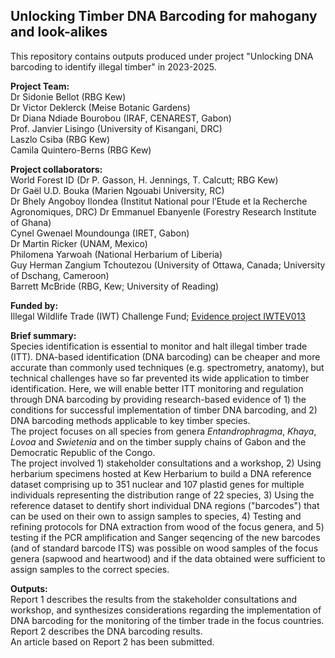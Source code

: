 ## Unlocking Timber DNA Barcoding for mahogany and look-alikes  

This repository contains outputs produced under project "Unlocking DNA barcoding to identify illegal timber" in 2023-2025.  
  
**Project Team:**  
Dr Sidonie Bellot (RBG Kew)  
Dr Victor Deklerck (Meise Botanic Gardens)  
Dr Diana Ndiade Bourobou (IRAF, CENAREST, Gabon)  
Prof. Janvier Lisingo (University of Kisangani, DRC)  
Laszlo Csiba (RBG Kew)  
Camila Quintero-Berns (RBG Kew)  
  
**Project collaborators:**  
World Forest ID (Dr P. Gasson, H. Jennings, T. Calcutt; RBG Kew)  
Dr Gaël U.D. Bouka (Marien Ngouabi University, RC)  
Dr Bhely Angoboy Ilondea (Institut National pour l’Etude et la Recherche Agronomiques, DRC)
Dr Emmanuel Ebanyenle (Forestry Research Institute of Ghana)  
Cynel Gwenael Moundounga (IRET, Gabon)  
Dr Martin Ricker (UNAM, Mexico)  
Philomena Yarwoah (National Herbarium of Liberia)  
Guy Herman Zangium Tchoutezou (University of Ottawa, Canada; University of Dschang,  Cameroon)  
Barrett McBride (RBG, Kew; University of Reading)
  
**Funded by:**  
Illegal Wildlife Trade (IWT) Challenge Fund; [Evidence project IWTEV013](https://iwt.challengefund.org.uk/project/IWTEV013)
  
**Brief summary:**  
Species identification is essential to monitor and halt illegal timber trade (ITT). DNA-based identification (DNA barcoding) can be cheaper and more accurate than commonly used techniques (e.g. spectrometry, anatomy), but technical challenges have so far prevented its wide application to timber identification. Here, we will enable better ITT monitoring and regulation through DNA barcoding by providing research-based evidence of 1) the conditions for successful implementation of timber DNA barcoding, and 2) DNA barcoding methods applicable to key timber species.  
The project focuses on all species from genera *Entandrophragma*, *Khaya*, *Lovoa* and *Swietenia* and on the timber supply chains of Gabon and the Democratic Republic of the Congo.   
The project involved 1) stakeholder consultations and a workshop, 2) Using herbarium specimens hosted at Kew Herbarium to build a DNA reference dataset comprising up to 351 nuclear and 107 plastid genes for multiple individuals representing the distribution range of 22 species, 3) Using the reference dataset to dentify short individual DNA regions ("barcodes") that can be used on their own to assign samples to species, 4) Testing and refining protocols for DNA extraction from wood of the focus genera, and 5) testing if the PCR amplification and Sanger seqencing of the new barcodes (and of standard barcode ITS) was possible on wood samples of the focus genera (sapwood and heartwood) and if the data obtained were sufficient to assign samples to the correct species.  
  
**Outputs:**  
Report 1 describes the results from the stakeholder consultations and workshop, and synthesizes considerations regarding the implementation of DNA barcoding for the monitoring of the timber trade in the focus countries.  
Report 2 describes the DNA barcoding results.  
An article based on Report 2 has been submitted.  
